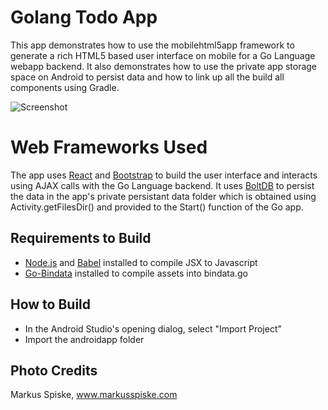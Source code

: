 # Golang Todo App

This app demonstrates how to use the mobilehtml5app framework to generate
a rich HTML5 based user interface on mobile for a Go Language webapp backend.
It also demonstrates how to use the private app storage space on Android
to persist data and how to link up all the build all components using Gradle.

![Screenshot](https://github.com/srinathh/mobilehtml5app/raw/master/example/todoapp/screenshot.jpg)

# Web Frameworks Used
The app uses [React](https://facebook.github.io/react/) and [Bootstrap](http://getbootstrap.com/)
to build the user interface and interacts using AJAX calls with the Go Language
backend. It uses [BoltDB](https://github.com/boltdb/bolt) to persist the data
in the app's private persistant data folder which is obtained using
Activity.getFilesDir() and provided to the Start() function of the Go app.


## Requirements to Build
- [Node.js](https://nodejs.org/) and [Babel](https://babeljs.io/) installed
  to compile JSX to Javascript
- [Go-Bindata](https://github.com/jteeuwen/go-bindata) installed to compile assets into bindata.go

## How to Build
- In the Android Studio's opening dialog, select "Import Project"
- Import the androidapp folder

## Photo Credits
Markus Spiske, www.markusspiske.com
